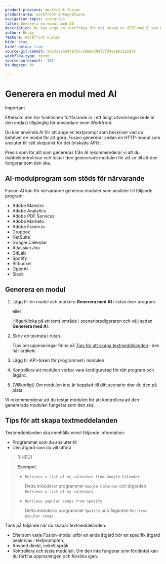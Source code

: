```yaml
---
product-previous: workfront-fusion
product-area: workfront-integrations
navigation-topic: scenarios
title: Generera en modul med AI
description: Du kan ange en textfråga för att skapa en HTTP-modul som är konfigurerad för frågan.
author: Becky
feature: Workfront Fusion
hide: true
hidefromtoc: true
source-git-commit: 5623ca255478757c58605d05f2f24e56b21a5d78
workflow-type: tm+mt
source-wordcount: '341'
ht-degree: 0%

---
```


# Generera en modul med AI

<!--DO NOT DELETE - linked through CSH-->

>[!IMPORTANT]
>
>Eftersom den här funktionen fortfarande är i ett tidigt utvecklingsskede är den endast tillgänglig för användare inom Workfront.

Du kan använda AI för att ange en textprompt som beskriver vad du behöver en modul för att göra. Fusion genererar sedan en HTTP-modul som ansluter till rätt slutpunkt för det önskade API:t.

Precis som för allt som genereras från AI rekommenderar vi att du dubbelkontrollerar och testar den genererade modulen för att se till att den fungerar som den ska.

## AI-modulprogram som stöds för närvarande

Fusion AI kan för närvarande generera moduler som ansluter till följande program:

* Adobe Maestro
* Adobe Analytics
* Adobe PDF Services
* Adobe Marketo
* Adobe Frame.io
* Dropbox
* NetSuite
* Google Calendar
* Atlassian Jira
* GitLab
* Spotify
* Bitbucket
* OpenAI
* Slack

## Generera en modul

1. Lägg till en modul och markera **Generera med AI** i listan över program.

   eller

   Högerklicka på ett tomt område i scenarioredigeraren och välj sedan **Generera med AI**.
1. Skriv en textruta i rutan.

   Tips om uppmaningar finns på [Tips för att skapa textmeddelanden](#tips-for-creating-text-prompts) i den här artikeln.
1. Lägg till API-token för programmet i modulen.
1. Kontrollera att modulen verkar vara konfigurerad för rätt program och åtgärd.
1. (Villkorligt) Om modulen inte är kopplad till ditt scenario drar du den på plats.

Vi rekommenderar att du testar modulen för att kontrollera att den genererade modulen fungerar som den ska.

## Tips för att skapa textmeddelanden

Textmeddelanden ska innehålla minst följande information:

* Programmet som du ansluter till
* Den åtgärd som du vill utföra

>[!INFO]
>
>**Exempel**:
>
>* `Retrieve a list of my calendars from Google Calendar`
>
>   Detta inkluderar programmet `Google Calendar` och åtgärden `Retrieve a list of my calendars`.
>
>* `Retrieve popular songs from Spotify`
>
>   Detta inkluderar programmet `Spotify` och åtgärden `Retrieve popular songs`.

Tänk på följande när du skapar textmeddelanden:

* Eftersom varje Fusion-modul utför en enda åtgärd bör en specifik åtgärd beskrivas i textprompten.
* Använd direkt, enkelt språk.
* Kontrollera och testa modulen. Om den inte fungerar som förväntat kan du förfina uppmaningen och försöka igen.



